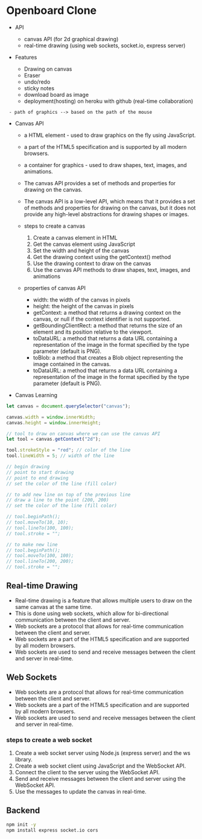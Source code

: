 # Openboard Clone

- API

  - canvas API (for 2d graphical drawing)
  - real-time drawing (using web sockets, socket.io, express server)

- Features

  - Drawing on canvas
  - Eraser
  - undo/redo
  - sticky notes
  - download board as image
  - deployment(hosting) on heroku with github (real-time collaboration)

` - path of graphics --> based on the path of the mouse`

- Canvas API

  - a HTML element - used to draw graphics on the fly using JavaScript.
  - a part of the HTML5 specification and is supported by all modern browsers.
  - a container for graphics - used to draw shapes, text, images, and animations.
  - The canvas API provides a set of methods and properties for drawing on the canvas.
  - The canvas API is a low-level API, which means that it provides a set of methods and properties for drawing on the canvas, but it does not provide any high-level abstractions for drawing shapes or images.

  - steps to create a canvas

    1. Create a canvas element in HTML
    2. Get the canvas element using JavaScript
    3. Set the width and height of the canvas
    4. Get the drawing context using the getContext() method
    5. Use the drawing context to draw on the canvas
    6. Use the canvas API methods to draw shapes, text, images, and animations

  - properties of canvas API

    - width: the width of the canvas in pixels
    - height: the height of the canvas in pixels
    - getContext: a method that returns a drawing context on the canvas, or null if the context identifier is not supported.
    - getBoundingClientRect: a method that returns the size of an element and its position relative to the viewport.
    - toDataURL: a method that returns a data URL containing a representation of the image in the format specified by the type parameter (default is PNG).
    - toBlob: a method that creates a Blob object representing the image contained in the canvas.
    - toDataURL: a method that returns a data URL containing a representation of the image in the format specified by the type parameter (default is PNG).

- Canvas Learning

```js
let canvas = document.querySelector("canvas");

canvas.width = window.innerWidth;
canvas.height = window.innerHeight;

// tool to draw on canvas where we can use the canvas API
let tool = canvas.getContext("2d");

tool.strokeStyle = "red"; // color of the line
tool.lineWidth = 5; // width of the line

// begin drawing
// point to start drawing
// point to end drawing
// set the color of the line (fill color)

// to add new line on top of the previous line
// draw a line to the point (200, 200)
// set the color of the line (fill color)

// tool.beginPath();
// tool.moveTo(10, 10);
// tool.lineTo(100, 100);
// tool.stroke = "";

// to make new line
// tool.beginPath();
// tool.moveTo(100, 100);
// tool.lineTo(200, 200);
// tool.stroke = "";
```

## Real-time Drawing

- Real-time drawing is a feature that allows multiple users to draw on the same canvas at the same time.
- This is done using web sockets, which allow for bi-directional communication between the client and server.
- Web sockets are a protocol that allows for real-time communication between the client and server.
- Web sockets are a part of the HTML5 specification and are supported by all modern browsers.
- Web sockets are used to send and receive messages between the client and server in real-time.

## Web Sockets

- Web sockets are a protocol that allows for real-time communication between the client and server.
- Web sockets are a part of the HTML5 specification and are supported by all modern browsers.
- Web sockets are used to send and receive messages between the client and server in real-time.

### steps to create a web socket

1. Create a web socket server using Node.js (express server) and the ws library.
2. Create a web socket client using JavaScript and the WebSocket API.
3. Connect the client to the server using the WebSocket API.
4. Send and receive messages between the client and server using the WebSocket API.
5. Use the messages to update the canvas in real-time.

## Backend

```bash
npm init -y
npm install express socket.io cors
```
